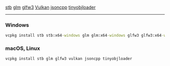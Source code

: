 [stb](https://github.com/nothings/stb)
[glm](https://glm.g-truc.net/0.9.9/index.html) 
[glfw3](https://github.com/glfw/glfw)
[Vulkan](https://www.khronos.org/vulkan/)
[jsoncpp](https://github.com/open-source-parsers/jsoncpp)
[tinyobjloader](https://github.com/tinyobjloader/tinyobjloader)
___
### Windows
```cmd
vcpkg install stb stb:x64-windows glm glm:x64-windows glfw3 glfw3:x64-windows vulkan vulkan:x64-windows jsoncpp jsoncpp:x64-windows tinyobjloader tinyobjloader:x64-windows
```
### macOS, Linux
```shell script
vcpkg install stb glm glfw3 vulkan jsoncpp tinyobjloader
```